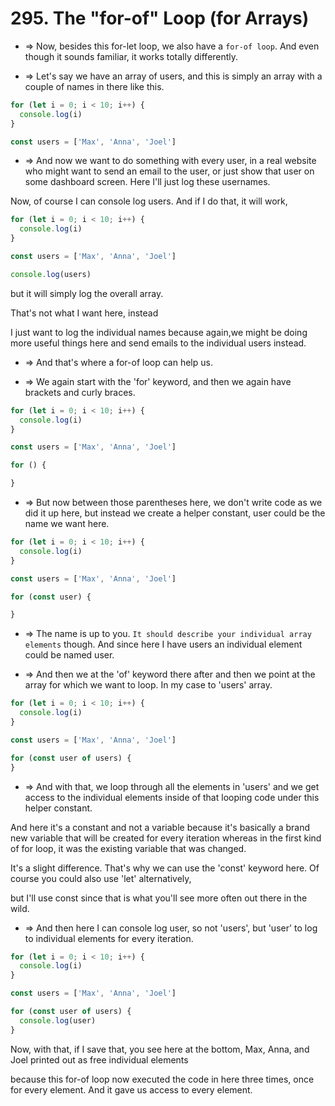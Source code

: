 # 295. The "for-of" Loop (for Arrays)

- => Now, besides this for-let loop, we also have a `for-of loop`. And even though it sounds familiar, it works totally differently.

- => Let's say we have an array of users, and this is simply an array with a couple of names in there like this.

```js
for (let i = 0; i < 10; i++) {
  console.log(i)
}

const users = ['Max', 'Anna', 'Joel']
```

- => And now we want to do something with every user, in a real website who might want to send an email to the user, or just show that user on some dashboard screen. Here I'll just log these usernames.

Now, of course I can console log users. And if I do that, it will work,

```js
for (let i = 0; i < 10; i++) {
  console.log(i)
}

const users = ['Max', 'Anna', 'Joel']

console.log(users)
```

but it will simply log the overall array.

That's not what I want here, instead

I just want to log the individual names because again,we might be doing more useful things here and send emails to the individual users instead.

- => And that's where a for-of loop can help us.

- => We again start with the 'for' keyword, and then we again have brackets and curly braces.

```js
for (let i = 0; i < 10; i++) {
  console.log(i)
}

const users = ['Max', 'Anna', 'Joel']

for () {

}
```

- => But now between those parentheses here, we don't write code as we did it up here, but instead we create a helper constant, user could be the name we want here.

```js
for (let i = 0; i < 10; i++) {
  console.log(i)
}

const users = ['Max', 'Anna', 'Joel']

for (const user) {

}

```

- => The name is up to you. `It should describe your individual array elements` though. And since here I have users an individual element could be named user.

- => And then we at the 'of' keyword there after and then we point at the array for which we want to loop. In my case to 'users' array.

```js
for (let i = 0; i < 10; i++) {
  console.log(i)
}

const users = ['Max', 'Anna', 'Joel']

for (const user of users) {
}
```

- => And with that, we loop through all the elements in 'users' and we get access to the individual elements inside of that looping code under this helper constant.

And here it's a constant and not a variable because it's basically a brand new variable that will be created for every iteration whereas in the first kind of for loop, it was the existing variable that was changed.

It's a slight difference. That's why we can use the 'const' keyword here. Of course you could also use 'let' alternatively,

but I'll use const since that is what you'll see more often out there in the wild.

- => And then here I can console log user, so not 'users', but 'user' to log to individual elements for every iteration.

```js
for (let i = 0; i < 10; i++) {
  console.log(i)
}

const users = ['Max', 'Anna', 'Joel']

for (const user of users) {
  console.log(user)
}
```

Now, with that, if I save that, you see here at the bottom, Max, Anna, and Joel printed out as free individual elements

because this for-of loop now executed the code in here three times, once for every element. And it gave us access to every element.
